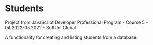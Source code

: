 # Students
Project from JavaScript Developer Professional Program - Course 5 - 04.2022-05.2022 - SoftUni Global

A functionality for creating and listing students from a database.
